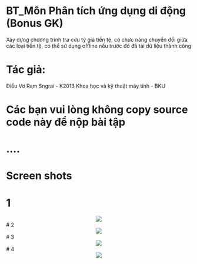 # BT_Môn Phân tích ứng dụng di động (Bonus GK)
Xây dựng chương trình tra cứu tỷ giá tiền tệ, có chức năng chuyển đổi giữa các loại tiền tệ, có thể sử dụng offline nếu trước đó đã tải dữ liệu thành công

# Tác giả:
  Điểu Vơ Ram Sngrai - K2013 Khoa học và kỹ thuật máy tính - BKU
# Các bạn vui lòng không copy source code này để nộp bài tập
# ....
# Screen shots
# 1 
<center><img src="./capture_screen/device-2017-03-24-175754.png"></center>
# 2
<center><img src="./capture_screen/device-2017-03-24-175844.png"></center>
# 3
<center><img src="./capture_screen/device-2017-03-24-175854.png"></center>
# 4
<center><img src="./capture_screen/device-2017-03-24-175916.png"></center>
